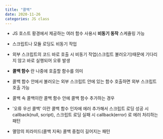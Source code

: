 ```yaml
---
title: "콜백"
date: 2020-11-26
categories: JS class
---
```


- JS 호스트 황경에서 제공하는 여러 함수 사용시 **비동기 동작** 스케쥴링 가능

- 스크립트나 모듈 로딩도 비동기 작업

- 외부 스크립트의 코드 바로 호출 시 비동기 작업(스크립트 불러오기)때문에 기다리지 않고 바로 실행되어 오류 발생

- **콜백 함수** 란 나중에 호출할 함수를 의미

- 콜백 함수 안에서 불러오는 외부 스크립트 안에 있는 함수 호출하면 외부 스크립트 호출 가능

- 콜백 속 콜백이란 콜백 함수 안에 콜백 함수 추가하는 경우

- '오류 우선 콜백' 이란 콜백 함수 인자에 에러 추가해서 스크립트 로딩 성공 시 callback(null, script), 스크립트 로딩 실패 시 callback(error) 로 에러 처리하는 패턴

- 멸망의 피라미드(콜백 지옥) 콜백 중첩이 길어지는 패턴
